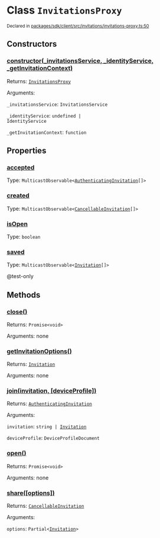 # Class `InvitationsProxy`
<sub>Declared in [packages/sdk/client/src/invitations/invitations-proxy.ts:50](https://github.com/dxos/dxos/blob/56c97ac85/packages/sdk/client/src/invitations/invitations-proxy.ts#L50)</sub>




## Constructors
### [constructor(_invitationsService, _identityService, _getInvitationContext)](https://github.com/dxos/dxos/blob/56c97ac85/packages/sdk/client/src/invitations/invitations-proxy.ts#L64)




Returns: <code>[InvitationsProxy](/api/@dxos/client/classes/InvitationsProxy)</code>

Arguments: 

`_invitationsService`: <code>InvitationsService</code>

`_identityService`: <code>undefined | IdentityService</code>

`_getInvitationContext`: <code>function</code>



## Properties
### [accepted](https://github.com/dxos/dxos/blob/56c97ac85/packages/sdk/client/src/invitations/invitations-proxy.ts#L74)
Type: <code>MulticastObservable&lt;[AuthenticatingInvitation](/api/@dxos/client/classes/AuthenticatingInvitationObservable)[]&gt;</code>



### [created](https://github.com/dxos/dxos/blob/56c97ac85/packages/sdk/client/src/invitations/invitations-proxy.ts#L70)
Type: <code>MulticastObservable&lt;[CancellableInvitation](/api/@dxos/client/classes/CancellableInvitationObservable)[]&gt;</code>



### [isOpen](https://github.com/dxos/dxos/blob/56c97ac85/packages/sdk/client/src/invitations/invitations-proxy.ts#L85)
Type: <code>boolean</code>



### [saved](https://github.com/dxos/dxos/blob/56c97ac85/packages/sdk/client/src/invitations/invitations-proxy.ts#L81)
Type: <code>MulticastObservable&lt;[Invitation](/api/@dxos/client/interfaces/Invitation)[]&gt;</code>

@test-only


## Methods
### [close()](https://github.com/dxos/dxos/blob/56c97ac85/packages/sdk/client/src/invitations/invitations-proxy.ts#L157)




Returns: <code>Promise&lt;void&gt;</code>

Arguments: none




### [getInvitationOptions()](https://github.com/dxos/dxos/blob/56c97ac85/packages/sdk/client/src/invitations/invitations-proxy.ts#L169)




Returns: <code>[Invitation](/api/@dxos/client/interfaces/Invitation)</code>

Arguments: none




### [join(invitation, \[deviceProfile\])](https://github.com/dxos/dxos/blob/56c97ac85/packages/sdk/client/src/invitations/invitations-proxy.ts#L204)




Returns: <code>[AuthenticatingInvitation](/api/@dxos/client/classes/AuthenticatingInvitationObservable)</code>

Arguments: 

`invitation`: <code>string | [Invitation](/api/@dxos/client/interfaces/Invitation)</code>

`deviceProfile`: <code>DeviceProfileDocument</code>


### [open()](https://github.com/dxos/dxos/blob/56c97ac85/packages/sdk/client/src/invitations/invitations-proxy.ts#L89)




Returns: <code>Promise&lt;void&gt;</code>

Arguments: none




### [share(\[options\])](https://github.com/dxos/dxos/blob/56c97ac85/packages/sdk/client/src/invitations/invitations-proxy.ts#L181)




Returns: <code>[CancellableInvitation](/api/@dxos/client/classes/CancellableInvitationObservable)</code>

Arguments: 

`options`: <code>Partial&lt;[Invitation](/api/@dxos/client/interfaces/Invitation)&gt;</code>


